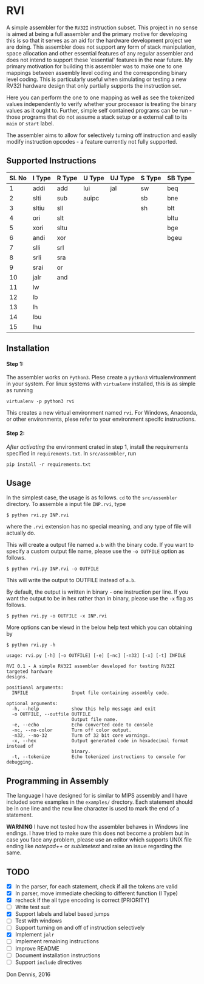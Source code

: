 # RVI
A simple assembler for the `RV32I` instruction subset. This project in no sense
is aimed at being a full assembler and the primary motive for developing this
is so that it serves as an aid for the hardware development project we are
doing. This assembler does not support any form of stack manipulation, space
allocation and other essential features of any regular assembler and does not
intend to support these 'essential' features in the near future. My primary
motivation for building this assembler was to make one to one mappings between
assembly level coding and the corresponding binary level coding. This is
particularly useful when simulating or testing a new RV32I hardware design that
only partially supports the instruction set.

Here you can perform the one to one mapping as well as see the tokenized values
independently to verify whether your processor is treating the binary values as
it ought to. Further, simple self contained programs can be run - those
programs that do not assume a stack setup or a external call to its `main` or
`start` label.

The assembler aims to allow for selectively turning off instruction and easily
modify instruction opcodes - a feature currently not fully supported.

## Supported Instructions

|Sl. No| I Type| R Type | U Type | UJ Type| S Type| SB Type|
|------|-------|--------|--------|--------|-------|--------|
|1     |addi   |add     |lui     |jal     |sw     |beq     |
|2     |slti   |sub     |auipc   |        |sb     |bne     |
|3     |sltiu  |sll     |        |        |sh     |blt     |
|4     |ori    |slt     |        |        |       |bltu    |
|5     |xori   |sltu    |        |        |       |bge     |
|6     |andi   |xor     |        |        |       |bgeu    |
|7     |slli   |srl     |        |        |       |        |
|8     |srli   |sra     |        |        |       |        |
|9     |srai   |or      |        |        |       |        |
|10    |jalr   |and     |        |        |       |        |
|11    |lw     |        |        |        |       |        |
|12    |lb     |        |        |        |       |        |
|13    |lh     |        |        |        |       |        |
|14    |lbu    |        |        |        |       |        |
|15    |lhu    |        |        |        |       |        |


## Installation

#### Step 1:
The assembler works on `Python3`. Plese create a `python3` virtualenvironment
in your system. For linux systems with `virtualenv` installed, this is as
simple as running
```
virtualenv -p python3 rvi
```

This creates a new virtual environment named `rvi`. For Windows, Anaconda, or
other environments, plese refer to your environment specifc instructions.
 
#### Step 2:

*After activating* the environment crated in step 1, install the requirements
specified in `requirements.txt`. In `src/assembler`, run

    pip install -r requirements.txt

## Usage

In the simplest case, the usage is as follows. `cd` to the `src/assembler`
directory. To assemble a input file `INP.rvi`, type

    $ python rvi.py INP.rvi

where the `.rvi` extension has no special meaning, and any type of file will
actually do.

This will create a output file named `a.b` with the binary code. If you want to
specify a custom output file name, please use the `-o OUTFILE` option as
follows.

    $ python rvi.py INP.rvi -o OUTFILE

This will write the output to OUTFILE instead of `a.b`. 

By default, the output is written in binary - one instruction per line. If you
want the output to be in hex rather than in binary, please use the `-x` flag as
follows.

    $ python rvi.py -o OUTFILE -x INP.rvi

More options can be viewd in the below help text which you can obtaining by 

    $ python rvi.py -h


```
usage: rvi.py [-h] [-o OUTFILE] [-e] [-nc] [-n32] [-x] [-t] INFILE

RVI 0.1 - A simple RV32I assembler developed for testing RV32I targeted hardware
designs.

positional arguments:
  INFILE                Input file containing assembly code.

optional arguments:
  -h, --help            show this help message and exit
  -o OUTFILE, --outfile OUTFILE
                        Output file name.
  -e, --echo            Echo converted code to console
  -nc, --no-color       Turn off color output.
  -n32, --no-32         Turn of 32 bit core warnings.
  -x, --hex             Output generated code in hexadecimal format instead of
                        binary.
  -t, --tokenize        Echo tokenized instructions to console for debugging.
```

## Programming in Assembly
The language I have designed for is similar to MIPS assembly and I have included
some examples in the  `examples/` drectory. Each statement should be in one line
and the new line character is used to mark the end of a statement.

**WARNING** I have not tested how the assembler behaves in Windows line
endings. I have tried to make sure this does not become a problem but in case
you face any problem, please use an editor which supports UNIX file ending like
*notepad++* or *sublimetext* and raise an issue regarding the same.

## TODO
- [X] In the parser, for each statement, check if all the tokens are valid
- [X] In parser, move immediate checking to different function (I Type)
- [X] recheck if the all type encoding is correct [PRIORITY]
- [ ] Write test suit
- [X] Support labels and label based jumps
- [ ] Test with windows
- [ ] Support turning on and off of instruction selectively
- [X] Implement `jalr`
- [ ] Implement remaining instructions
- [ ] Improve README
- [ ] Document installation instructions
- [ ] Support `include` directives

Don Dennis,
2016
